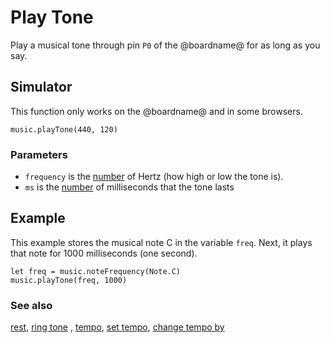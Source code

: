 # Play Tone

Play a musical tone through pin `P0` of the @boardname@ for as long as you say.

## Simulator

This function only works on the @boardname@ and in some browsers.

```sig
music.playTone(440, 120)
```

### Parameters

* `frequency` is the [number](/reference/types/number) of Hertz (how high or low the tone is).
* `ms` is the [number](/reference/types/number) of milliseconds that the tone lasts

## Example

This example stores the musical note C in the variable `freq`. Next, it plays that note for 1000 milliseconds (one second).

```blocks
let freq = music.noteFrequency(Note.C)
music.playTone(freq, 1000)
```

### See also

[rest](/reference/music/rest), [ring tone](/reference/music/ring-tone) , [tempo](/reference/music/tempo), [set tempo](/reference/music/set-tempo), [change tempo by](/reference/music/change-tempo-by)
